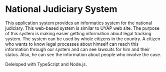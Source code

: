 # National Judiciary System
This application system provides an informatics system for the national judiciary.  This web-based system is similar to UYAP web site. The purpose of this system is making easier getting information about legal tracking system. The system can be used by whole citizens in the country. A citizen who wants to know legal processes about himself can reach this information through our system and can see lawsuits for him and their status. Also, he can see the information about people who involve the case. 

Deleloped with TypeScript and Node.js.
